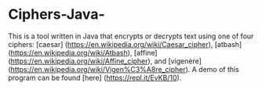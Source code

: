 # Ciphers-Java-

This is a tool written in Java that encrypts or decrypts text using one of four ciphers: [caesar] (https://en.wikipedia.org/wiki/Caesar_cipher), 
[atbash] (https://en.wikipedia.org/wiki/Atbash), [affine] (https://en.wikipedia.org/wiki/Affine_cipher), and [vigenère] 
(https://en.wikipedia.org/wiki/Vigen%C3%A8re_cipher). A demo of this program can be found [here] (https://repl.it/EvKB/10).
